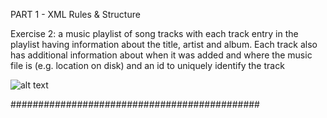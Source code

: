 PART 1 - XML Rules & Structure

Exercise 2:
a music playlist of song tracks with each track entry in the
playlist having information about the title, artist and album. Each track also has additional
information about when it was added and where the music file is (e.g. location on disk) and
an id to uniquely identify the track

![alt text](/../main/playlist-tree-diagram.png?raw=true "Tree Diagram")

#############################################